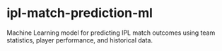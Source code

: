 # ipl-match-prediction-ml
Machine Learning model for predicting IPL match outcomes using team statistics, player performance, and historical data.
